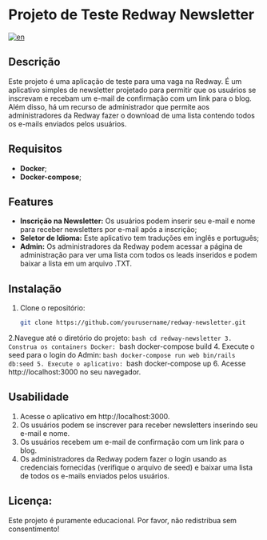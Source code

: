 # Projeto de Teste Redway Newsletter

[![en](https://img.shields.io/badge/lang-en-red.svg)](https://github.com/JordanBiego/redway_newsletter/blob/develop/README.md)

## Descrição

Este projeto é uma aplicação de teste para uma vaga na Redway. É um aplicativo simples de newsletter projetado para permitir que os usuários se inscrevam e recebam um e-mail de confirmação com um link para o blog. Além disso, há um recurso de administrador que permite aos administradores da Redway fazer o download de uma lista contendo todos os e-mails enviados pelos usuários.

## Requisitos

- **Docker**;
- **Docker-compose**;

## Features

- **Inscrição na Newsletter:** Os usuários podem inserir seu e-mail e nome para receber newsletters por e-mail após a inscrição;
- **Seletor de Idioma:** Este aplicativo tem traduções em inglês e português;
- **Admin:** Os administradores da Redway podem acessar a página de administração para ver uma lista com todos os leads inseridos e podem baixar a lista em um arquivo .TXT.

## Instalação

1. Clone o repositório:
   ```bash
   git clone https://github.com/yourusername/redway-newsletter.git
2.Navegue até o diretório do projeto:
    ```bash
    cd redway-newsletter
3. Construa os containers Docker:
    ```bash
      docker-compose build
4. Execute o seed para o login do Admin:
     ```bash
     docker-compose run web bin/rails db:seed
5. Execute o aplicativo:
     ```bash
     docker-compose up
6. Acesse http://localhost:3000 no seu navegador.

## Usabilidade

1. Acesse o aplicativo em http://localhost:3000.
2. Os usuários podem se inscrever para receber newsletters inserindo seu e-mail e nome.
3. Os usuários recebem um e-mail de confirmação com um link para o blog.
4. Os administradores da Redway podem fazer o login usando as credenciais fornecidas (verifique o arquivo de seed) e baixar uma lista de todos os e-mails enviados pelos usuários.

## Licença:

Este projeto é puramente educacional. Por favor, não redistribua sem consentimento!
